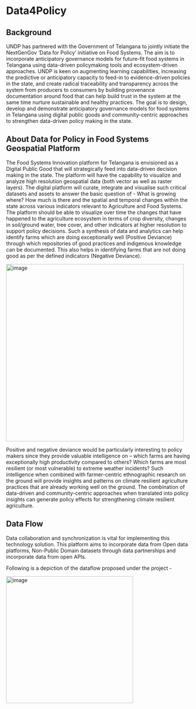 # Data4Policy 

## Background 

UNDP has partnered with the Government of Telangana to jointly initiate the NextGenGov ‘Data for Policy’ initiative on Food Systems. The aim is to incorporate anticipatory governance models for future-fit food systems in Telangana using data-driven policymaking tools and ecosystem-driven approaches. UNDP is keen on augmenting learning capabilities, increasing the predictive or anticipatory capacity to feed-in to evidence-driven policies in the state, and create radical traceability and transparency across the system from producers to consumers by building provenance documentation around food that can help build trust in the system at the same time nurture sustainable and healthy practices. The goal is to design, develop and demonstrate anticipatory governance models for food systems in Telangana using digital public goods and community-centric approaches to strengthen data-driven policy making in the state. 

## About Data for Policy in Food Systems Geospatial Platform
The Food Systems Innovation platform for Telangana is envisioned as a Digital Public Good that will strategically feed into data-driven decision making in the state. The platform will have the capability to visualize and analyze high resolution geospatial data (both vector as well as raster layers). The digital platform will curate, integrate and visualise such critical datasets and assets to answer the basic question of - What is growing where? How much is there and the spatial and temporal changes within the state across various indicators relevant to Agriculture and Food Systems. The platform should be able to visualize over time the changes that have happened to the agriculture ecosystem in terms of crop diversity, changes in soil/ground water, tree cover, and other indicators at higher resolution to support policy decisions. Such a synthesis of data and analytics can help identify farms which are doing exceptionally well (Positive Deviance) through which repositories of good practices and indigenous knowledge can be documented. This also helps in identifying farms that are not doing good as per the defined indicators (Negative Deviance). 

<img width="485" alt="image" src="https://user-images.githubusercontent.com/42402451/138163824-a7be022f-bd48-415c-b282-fb985aee847e.png">

Positive and negative deviance would be particularly interesting to policy makers since they provide valuable intelligence on – which farms are having exceptionally high productivity compared to others? Which farms are most resilient (or most vulnerable) to extreme weather incidents? Such intelligence when combined with farmer-centric ethnographic research on the ground will provide insights and patterns on climate resilient agriculture practices that are already working well on the ground. The combination of data-driven and community-centric approaches when translated into policy insights can generate policy effects for strengthening climate resilient agriculture.    

## Data Flow

Data collaboration and synchronization is vital for implementing this technology solution. This platform aims to incorporate data from Open data platforms, Non-Public Domain datasets through data partnerships and incorporate data from open APIs. 

Following is a depiction of the dataflow proposed under the project -

<img width="347" alt="image" src="https://user-images.githubusercontent.com/42402451/138163914-85322590-f0ea-44f4-88e6-4452f49d7057.png">



